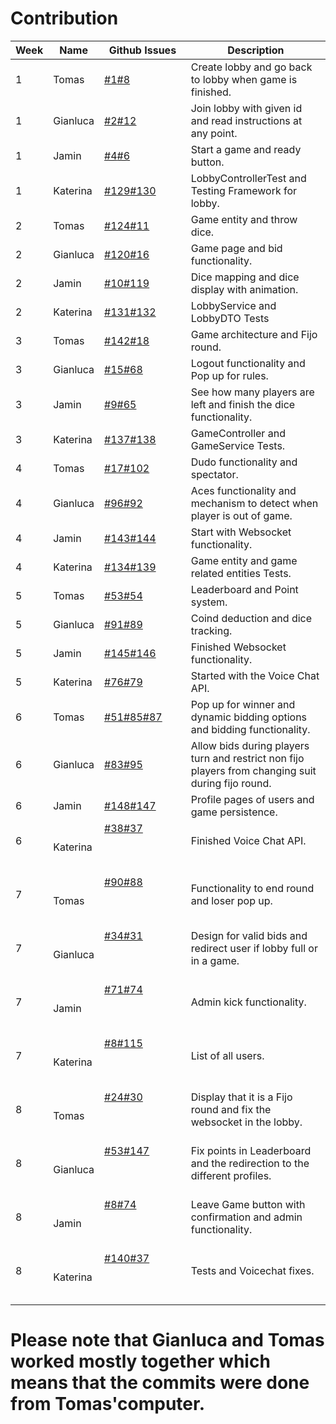 # Contribution

| **Week** | **Name** | **Github Issues**                                                                                                                                                                                                               | **Description**                                                                                 |
|----------|----------|---------------------------------------------------------------------------------------------------------------------------------------------------------------------------------------------------------------------------------|-------------------------------------------------------------------------------------------------|
| 1        | Tomas | [#1](https://github.com/sopra-fs24-16-dudo/Server/issues/1)[#8](https://github.com/sopra-fs24-16-dudo/Server/issues/8)                                                                            | Create lobby and go back to lobby when game is finished.                                           |
| 1        | Gianluca | [#2](https://github.com/sopra-fs24-16-dudo/Server/issues/2)[#12](https://github.com/sopra-fs24-16-dudo/Server/issues/12)                                                                            | Join lobby with given id and read instructions at any point.                                            |
| 1        | Jamin | [#4](https://github.com/sopra-fs24-16-dudo/Server/issues/4)[#6](https://github.com/sopra-fs24-16-dudo/Server/issues/6)                                                                            | Start a game and ready button.                                            |
| 1        | Katerina | [#129](https://github.com/sopra-fs24-16-dudo/Server/issues/129)[#130](https://github.com/sopra-fs24-16-dudo/Server/issues/130)                                                                            | LobbyControllerTest and Testing Framework for lobby.                                           |
| 2        | Tomas | [#124](https://github.com/sopra-fs24-16-dudo/Server/issues/124)[#11](https://github.com/sopra-fs24-16-dudo/Server/issues/11)                                                                            | Game entity and throw dice.                                            |
| 2        | Gianluca | [#120](https://github.com/sopra-fs24-16-dudo/Server/issues/120)[#16](https://github.com/sopra-fs24-16-dudo/Server/issues/16)                                                                            | Game page and bid functionality.                                            |
| 2        | Jamin | [#10](https://github.com/sopra-fs24-16-dudo/Server/issues/10)[#119](https://github.com/sopra-fs24-16-dudo/Server/issues/119)                                                                            | Dice mapping and dice display with animation.                                            |
| 2        | Katerina | [#131](https://github.com/sopra-fs24-16-dudo/Server/issues/131)[#132](https://github.com/sopra-fs24-16-dudo/Server/issues/132)                                                                            | LobbyService and LobbyDTO Tests                                            |
| 3        | Tomas | [#142](https://github.com/sopra-fs24-16-dudo/Server/issues/142)[#18](https://github.com/sopra-fs24-16-dudo/Server/issues/18)                                                                            | Game architecture and Fijo round.                                            |
| 3        | Gianluca | [#15](https://github.com/sopra-fs24-16-dudo/Server/issues/15)[#68](https://github.com/sopra-fs24-16-dudo/Server/issues/68)                                                                            | Logout functionality and Pop up for rules.                                            |                                        |
| 3        | Jamin | [#9](https://github.com/sopra-fs24-16-dudo/Server/issues/9)[#65](https://github.com/sopra-fs24-16-dudo/Server/issues/65)                                                                            | See how many players are left and finish the dice functionality.                                            |
| 3        | Katerina | [#137](https://github.com/sopra-fs24-16-dudo/Server/issues/137)[#138](https://github.com/sopra-fs24-16-dudo/Server/issues/138)                                                                            | GameController and GameService Tests.                                            |
| 4        | Tomas | [#17](https://github.com/sopra-fs24-16-dudo/Server/issues/17)[#102](https://github.com/sopra-fs24-16-dudo/Server/issues/102)                                                                           | Dudo functionality and spectator.                                           |
| 4        | Gianluca | [#96](https://github.com/sopra-fs24-16-dudo/Server/issues/96)[#92](https://github.com/sopra-fs24-16-dudo/Server/issues/92)                                                                           | Aces functionality and mechanism to detect when player is out of game.
| 4        | Jamin | [#143](https://github.com/sopra-fs24-16-dudo/Server/issues/143)[#144](https://github.com/sopra-fs24-16-dudo/Server/issues/144)                                                                            | Start with Websocket functionality.                                            |
| 4        | Katerina | [#134](https://github.com/sopra-fs24-16-dudo/Server/issues/134)[#139](https://github.com/sopra-fs24-16-dudo/Server/issues/139)                                                                            | Game entity and game related entities Tests.                                            |
| 5        | Tomas | [#53](https://github.com/sopra-fs24-16-dudo/Server/issues/53)[#54](https://github.com/sopra-fs24-16-dudo/Server/issues/54)                                                                            | Leaderboard and Point system.                                            |
| 5        | Gianluca | [#91](https://github.com/sopra-fs24-16-dudo/Server/issues/91)[#89](https://github.com/sopra-fs24-16-dudo/Server/issues/89)                                                                            | Coind deduction and dice tracking.                                           |
| 5        | Jamin | [#145](https://github.com/sopra-fs24-16-dudo/Server/issues/145)[#146](https://github.com/sopra-fs24-16-dudo/Server/issues/146)                                                                            | Finished Websocket functionality.                                            |
| 5        | Katerina | [#76](https://github.com/sopra-fs24-16-dudo/Server/issues/76)[#79](https://github.com/sopra-fs24-16-dudo/Server/issues/79)                                                                            | Started with the Voice Chat API.                                            |
| 6        | Tomas | [#51](https://github.com/sopra-fs24-16-dudo/Server/issues/51)[#85](https://github.com/sopra-fs24-16-dudo/Server/issues/85)[#87](https://github.com/sopra-fs24-16-dudo/Server/issues/87)                                                                            | Pop up for winner and dynamic bidding options and bidding functionality.                                            |
| 6        | Gianluca | [#83](https://github.com/sopra-fs24-16-dudo/Server/issues/83)[#95](https://github.com/sopra-fs24-16-dudo/Server/issues/95)                                                                            | Allow bids during players turn and restrict non fijo players from changing suit during fijo round.                                           |                                            
| 6       | Jamin | [#148](https://github.com/sopra-fs24-16-dudo/Server/issues/148)[#147](https://github.com/sopra-fs24-16-dudo/Server/issues/147)                                                                            | Profile pages of users and game persistence.                                            |
| 6        | Katerina | [#38](https://github.com/sopra-fs24-16-dudo/Server/issues/38)[#37](https://github.com/sopra-fs24-16-dudo/Server/issues/37)                                                                            | Finished Voice Chat API.                                   |
| 7        | Tomas | [#90](https://github.com/sopra-fs24-16-dudo/Server/issues/90)[#88](https://github.com/sopra-fs24-16-dudo/Server/issues/88)                                                                            | Functionality to end round and loser pop up.                                            |
| 7        | Gianluca | [#34](https://github.com/sopra-fs24-16-dudo/Server/issues/34)[#31](https://github.com/sopra-fs24-16-dudo/Server/issues/31)                                                                            | Design for valid bids and redirect user if lobby full or in a game.                                            |
| 7        | Jamin | [#71](https://github.com/sopra-fs24-16-dudo/Server/issues/71)[#74](https://github.com/sopra-fs24-16-dudo/Server/issues/74)                                                                            | Admin kick functionality.                                            |
| 7        | Katerina | [#8](https://github.com/sopra-fs24-16-dudo/Server/issues/8)[#115](https://github.com/sopra-fs24-16-dudo/Server/issues/115)                                                                            | List of all users.                                            |      
| 8        | Tomas | [#24](https://github.com/sopra-fs24-16-dudo/Server/issues/24)[#30](https://github.com/sopra-fs24-16-dudo/Server/issues/30)                                                                            | Display that it is a Fijo round and fix the websocket in the lobby.                                             |      
| 8        | Gianluca | [#53](https://github.com/sopra-fs24-16-dudo/Server/issues/53)[#147](https://github.com/sopra-fs24-16-dudo/Server/issues/147)                                                                            | Fix points in Leaderboard and the redirection to the different profiles.                                           |      
| 8        | Jamin | [#8](https://github.com/sopra-fs24-16-dudo/Server/issues/8)[#74](https://github.com/sopra-fs24-16-dudo/Server/issues/74)                                                                            | Leave Game button with confirmation and admin functionality.                                          |      
| 8        | Katerina | [#140](https://github.com/sopra-fs24-16-dudo/Server/issues/140)[#37](https://github.com/sopra-fs24-16-dudo/Server/issues/37)                                                                            | Tests and Voicechat fixes.                                           |      
# Please note that Gianluca and Tomas worked mostly together which means that the commits were done from Tomas'computer.
